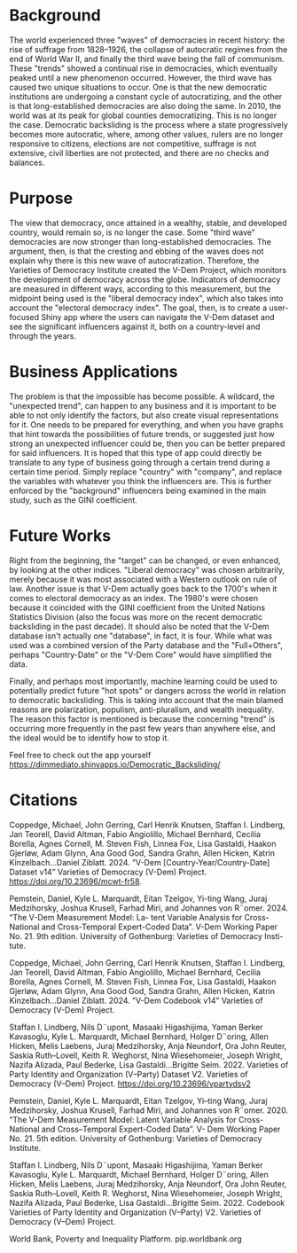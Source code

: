 # Background
The world experienced three "waves" of democracies in recent history: the rise of suffrage from 1828–1926, the collapse of autocratic regimes from the end of World War II, and finally the third wave being the fall of communism. These "trends" showed a continual rise in democracies, which eventually peaked until a new phenomenon occurred. However, the third wave has caused two unique situations to occur. One is that the new democratic institutions are undergoing a constant cycle of autocratizing, and the other is that long-established democracies are also doing the same. In 2010, the world was at its peak for global counties democratizing. This is no longer the case. Democratic backsliding is the process where a state progressively becomes more autocratic, where, among other values, rulers are no longer responsive to citizens, elections are not competitive, suffrage is not extensive, civil liberties are not protected, and there are no checks and balances.

# Purpose
The view that democracy, once attained in a wealthy, stable, and developed country, would remain so, is no longer the case. Some "third wave" democracies are now stronger than long-established democracies. The argument, then, is that the cresting and ebbing of the waves does not explain why there is this new wave of autocratization. Therefore, the Varieties of Democracy Institute created the V-Dem Project, which monitors the development of democracy across the globe. Indicators of democracy are measured in different ways, according to this measurement, but the midpoint being used is the "liberal democracy index", which also takes into account the "electoral democracy index". The goal, then, is to create a user-focused Shiny app where the users can navigate the V-Dem dataset and see the significant influencers against it, both on a country-level and through the years.

# Business Applications
The problem is that the impossible has become possible. A wildcard, the "unexpected trend", can happen to any business and it is important to be able to not only identify the factors, but also create visual representations for it. One needs to be prepared for everything, and when you have graphs that hint towards the possibilities of future trends, or suggested just how strong an unexpected influencer could be, then you can be better prepared for said influencers. It is hoped that this type of app could directly be translate to any type of business going through a certain trend during a certain time period. Simply replace "country" with "company", and replace the variables with whatever you think the influencers are. This is further enforced by the "background" influencers being examined in the main study, such as the GINI coefficient. 

# Future Works
Right from the beginning, the "target" can be changed, or even enhanced, by looking at the other indices. "Liberal democracy" was chosen arbitrarily, merely because it was most associated with a Western outlook on rule of law. Another issue is that V-Dem actually goes back to the 1700's when it comes to electoral democracy as an index. The 1980's were chosen because it coincided with the GINI coefficient from the United Nations Statistics Division (also the focus was more on the recent democratic backsliding in the past decade). It should also be noted that the V-Dem database isn't actually one "database", in fact, it is four. While what was used was a combined version of the Party database and the "Full+Others", perhaps "Country-Date" or the "V-Dem Core" would have simplified the data. 

Finally, and perhaps most importantly, machine learning could be used to potentially predict future "hot spots" or dangers across the world in relation to democratic backsliding. This is taking into account that the main blamed reasons are polarization, populism, anti-pluralism, and wealth inequality. The reason this factor is mentioned is because the concerning "trend" is occurring more frequently in the past few years than anywhere else, and the ideal would be to identify how to stop it.

Feel free to check out the app yourself https://dimmediato.shinyapps.io/Democratic_Backsliding/ 

# Citations
Coppedge, Michael, John Gerring, Carl Henrik Knutsen, Staffan I. Lindberg, Jan Teorell, David
Altman, Fabio Angiolillo, Michael Bernhard, Cecilia Borella, Agnes Cornell, M. Steven Fish,
Linnea Fox, Lisa Gastaldi, Haakon Gjerløw, Adam Glynn, Ana Good God, Sandra Grahn,
Allen Hicken, Katrin Kinzelbach...Daniel Ziblatt. 2024. ”V-Dem [Country-Year/Country-Date] Dataset v14”
Varieties of Democracy (V-Dem) Project. https://doi.org/10.23696/mcwt-fr58.

Pemstein, Daniel, Kyle L. Marquardt, Eitan Tzelgov, Yi-ting Wang, Juraj Medzihorsky, Joshua
Krusell, Farhad Miri, and Johannes von R¨omer. 2024. “The V-Dem Measurement Model: La-
tent Variable Analysis for Cross-National and Cross-Temporal Expert-Coded Data”. V-Dem
Working Paper No. 21. 9th edition. University of Gothenburg: Varieties of Democracy Insti-
tute.

Coppedge, Michael, John Gerring, Carl Henrik Knutsen, Staffan I. Lindberg, Jan Teorell, David
Altman, Fabio Angiolillo, Michael Bernhard, Cecilia Borella, Agnes Cornell, M. Steven Fish,
Linnea Fox, Lisa Gastaldi, Haakon Gjerløw, Adam Glynn, Ana Good God, Sandra Grahn,
Allen Hicken, Katrin Kinzelbach...Daniel Ziblatt. 2024. ”V-Dem Codebook v14” Varieties
of Democracy (V-Dem) Project.

Staffan I. Lindberg, Nils D¨upont, Masaaki Higashijima, Yaman Berker Kavasoglu, Kyle L.
Marquardt, Michael Bernhard, Holger D¨oring, Allen Hicken, Melis Laebens, Juraj Medzihorsky,
Anja Neundorf, Ora John Reuter, Saskia Ruth–Lovell, Keith R. Weghorst, Nina Wiesehomeier,
Joseph Wright, Nazifa Alizada, Paul Bederke, Lisa Gastaldi...Brigitte Seim. 2022. Varieties
of Party Identity and Organization (V–Party) Dataset V2. Varieties of Democracy (V–Dem)
Project. https://doi.org/10.23696/vpartydsv2

Pemstein, Daniel, Kyle L. Marquardt, Eitan Tzelgov, Yi–ting Wang, Juraj Medzihorsky, Joshua
Krusell, Farhad Miri, and Johannes von R¨omer. 2020. “The V-Dem Measurement Model:
Latent Variable Analysis for Cross-National and Cross–Temporal Expert-Coded Data”. V-
Dem Working Paper No. 21. 5th edition. University of Gothenburg: Varieties of Democracy
Institute.

Staffan I. Lindberg, Nils D¨upont, Masaaki Higashijima, Yaman Berker Kavasoglu, Kyle L.
Marquardt, Michael Bernhard, Holger D¨oring, Allen Hicken, Melis Laebens, Juraj Medzihorsky,
Anja Neundorf, Ora John Reuter, Saskia Ruth–Lovell, Keith R. Weghorst, Nina Wiesehomeier,
Joseph Wright, Nazifa Alizada, Paul Bederke, Lisa Gastaldi...Brigitte Seim. 2022.
Codebook Varieties of Party Identity and Organization (V–Party) V2. Varieties of Democracy
(V–Dem) Project.

World Bank, Poverty and Inequality Platform. pip.worldbank.org
